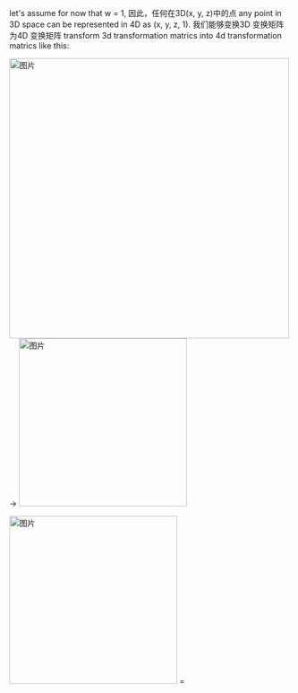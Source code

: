 let's assume for now that w = 1, 因此，任何在3D(x, y, z)中的点 any point in 3D space can be represented in 4D as (x, y, z, 1). 我们能够变换3D 变换矩阵为4D 变换矩阵 transform 3d transformation matrics into 4d transformation matrics like this:

<img width="500" alt="图片" src="https://user-images.githubusercontent.com/31954987/226092593-87ee046e-cbde-4469-ae27-7b1daef86947.png"> -> <img width="300" alt="图片" src="https://user-images.githubusercontent.com/31954987/226094230-72d792ac-81d9-49e2-a258-270b590572b8.png">

<img width="300" alt="图片" src="https://user-images.githubusercontent.com/31954987/226094442-ff3470c5-8689-459e-ae7b-cddead099605.png"> = 
